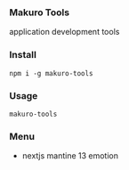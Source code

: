 ### Makuro Tools

application development tools

### Install
`npm i -g makuro-tools`

### Usage
`makuro-tools`

### Menu
- nextjs mantine 13 emotion